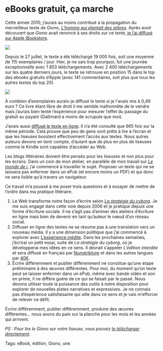 # eBooks gratuit, ça marche

Cette année 2010, j’aurais au moins contribué à la propagation du merveilleux texte de Giono, [*L’homme qui plantait des arbres*](http://blog.tcrouzet.com/2010/07/28/le-petit-livre-de-la-revolution/). Après avoir découvert que Giono avait renoncé à ses droits sur ce texte, [je l’ai diffusé sur Apple iBookstore](http://ax.itunes.apple.com/fr/book/lhomme-qui-plantait-des-arbres/id384439603).<span id="more-20877"></span>

![](http://blog.tcrouzet.comhttps://tcrouzet.com/images_tc/2010/12/photo.png)

Depuis le 27 juillet, le texte a été téléchargé 19 000 fois, soit une moyenne de 115 exemplaires / jour. Hier, je ne sais trop pourquoi, fut une journée exceptionnelle avec 1 853 téléchargements. Avec 2 400 téléchargements sur les quatre derniers jours, le texte se retrouve en position 15 dans le top des ebooks gratuits d’Apple (avec 141 commentaires, soit plus que tous les autres textes du top 20).

![](http://blog.tcrouzet.comhttps://tcrouzet.com/images_tc/2010/12/gionostats.png)

À combien d’exemplaires aurais-je diffusé le texte si je l'avais mis à 0,49 euro ? Ce livre étant libre de droit il me semble malhonnête de le vendre mais j’aurais bien tenté l’expérience pour mesurer l’effet du passage du gratuit au payant (Gallimard a moins de scrupule que moi).

J’avais aussi [diffusé le texte en ligne](http://www.scribd.com/doc/34913360/L-homme-qui-plantait-des-arbres). Il n’a été consulté que 665 fois sur la même période. Cela prouve que peu de gens sont prêts à lire à l’écran et que les liseuses boostent effectivement l’accès aux textes. Nous autres auteurs devons en tenir compte, d’autant que de plus en plus de liseuses comme le Kindle sont capables d’accéder au Web.

Les blogs littéraires doivent être pensés pour les liseuses et non plus pour les écrans. Dans un coin de mon atelier, en parallèle de mon travail sur [*Le monde de i*](http://i.tcrouzet.com/), j’ai commencé à travailler le sujet. Proposer un texte qui ne se laissera pas enfermer dans un ePub (et encore moins un PDF) et qui donc ne sera lisible qu’à travers un navigateur.

Ce travail m’a poussé à me poser trois questions et à essayer de mettre de l’ordre dans ma pratique littéraire.

1. Le Web transforme notre façon d’écrire selon [*La stratégie du cyborg*](http://blog.tcrouzet.com/la-strategie-du-cyborg/). Je me suis engagé dans cette voie depuis 2006 et je pratique depuis une forme d’écriture sociale. Il ne s’agit pas d’animer des ateliers d’écriture en ligne mais bien de devenir en tant qu’auteur le nœud d’un réseau social.
2. Diffuser en ligne des textes ne se résume pas à une translation vers un nouveau média. Il y a une dimension politique que j’ai commencé à explorer avec [L’expérience inédite](http://blog.tcrouzet.com/tune-caniveau/experience-inedite/). Dans les prochaines semaines, j’écrirai un petit essai, suite de *La stratégie du cyborg*, où je développerai mes idées en ce sens. Il devrait s’appeler *L’édition interdite* et sera diffusé en français par [Numériklivre](http://www.numeriklivres.com/) et dans les autres langues par [40K](http://www.40kbooks.com/).
3. Écrire différemment et publier différemment ne constitue qu’une étape préliminaire à des œuvres différentes. Pour moi, du moment qu’un texte peut se laisser enfermer dans un ePub, même avec bande vidéo et son en prime, il ne diffère guère de ce qui se faisait par le passé. Nous devons utiliser toute la puissance des outils à notre disposition pour explorer de nouvelles pistes narratives et expressives. Je ne connais pas d’expérience satisfaisante qui aille dans ce sens et je vais m’efforcer de relever ce défit.

Écrire différemment, publier différemment, produire des œuvres différentes… nous avons du pain sur la planche pour les mois et les années qui arrivent.

*PS : Pour lire le Giono sur votre liseuse, vous pouvez [le télécharger directement](http://txt.tcrouzet.com/giono.epub).*

Tags: eBook, édition, Giono, une